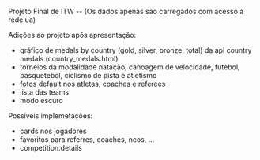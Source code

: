 Projeto Final de ITW -- (Os dados apenas são carregados com acesso à rede ua) 

Adições ao projeto após apresentação:
 - gráfico de medals by country (gold, silver, bronze, total) da api country medals (country_medals.html)
 - torneios da modalidade natação, canoagem de velocidade, futebol, basquetebol, ciclismo de pista e atletismo 
 - fotos default nos atletas, coaches e referees
 - lista das teams
 - modo escuro

 Possíveis implemetações:
 - cards nos jogadores
 - favoritos para referres, coaches, ncos, ...
 - competition.details
